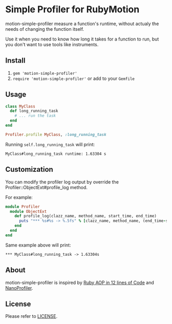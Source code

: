 Simple Profiler for RubyMotion
==============================

motion-simple-profiler measure a function's runtime, without actualy the needs of changing the function itself. 

Use it when you need to know how long it takes for a function to run, but you don't want to use tools like instruments.

## Install

1. ```gem 'motion-simple-profiler'```
2. ```require 'motion-simple-profiler'``` or add to your ```Gemfile```

## Usage

```ruby
class MyClass
  def long_running_task
    # ... run the task
  end
end

Profiler.profile MyClass, :long_running_task 
```

Running `self.long_running_task` will print:

```
MyClass#long_running_task runtime: 1.63304 s
```

## Customization

You can modify the profiler log output by override the Profiler::ObjectExt#profile_log method.

For example:

```ruby
module Profiler
  module ObjectExt
    def profile_log(clazz_name, method_name, start_time, end_time)
      puts "*** %s#%s -> %.5fs" % [clazz_name, method_name, (end_time-start_time).to_f]
    end
  end
end
```

Same example above will print:

```
*** MyClass#long_running_task -> 1.63304s
```

## About

motion-simple-profiler is inspired by [Ruby AOP in 12 lines of Code](http://uberpwn.wordpress.com/2011/03/14/ruby-aop-in-12-lines-of-code/) and [NanoProfiler](https://raw.github.com/tomersh/NanoProfiler).

## License

Please refer to [LICENSE](https://raw.github.com/siuying/motion-simple-profiler/master/LICENSE).